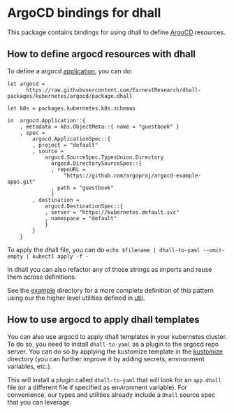 # ArgoCD bindings for dhall

This package contains bindings for using dhall to define [ArgoCD](https://argoproj.github.io/argo-cd/) resources. 

## How to define argocd resources with dhall
To define a argocd [application](https://argoproj.github.io/argo-cd/operator-manual/declarative-setup/#applications), you can do:

```dhall
let argocd =
      https://raw.githubusercontent.com/EarnestResearch/dhall-packages/kubernetes/argocd/package.dhall

let k8s = packages.kubernetes.k8s.schemas

in  argocd.Application::{
    , metadata = k8s.ObjectMeta::{ name = "guestbook" }
    , spec =
        argocd.ApplicationSpec::{
        , project = "default"
        , source =
            argocd.SourceSpec.TypesUnion.Directory
              argocd.DirectorySourceSpec::{
              , repoURL =
                  "https://github.com/argoproj/argocd-example-apps.git"
              , path = "guestbook"
              }
        , destination =
            argocd.DestinationSpec::{
            , server = "https://kubernetes.default.svc"
            , namespace = "default"
            }
        }
    }

```

To apply the dhall file, you can do `echo $filename | dhall-to-yaml --omit-empty | kubectl apply -f -`

In dhall you can also refactor any of those strings as imports and reuse them across definitions. 

See the [example](example) directory for a more complete definition of this pattern using our the higher level utilities defined in [util](util).

## How to use argocd to apply dhall templates
You can also use argocd to apply dhall templates in your kubernetes cluster. To do so, you need to install `dhall-to-yaml` as a plugin to the argocd repo server. You can do so by applying the kustomize template in the [kustomize](kustomize) directory (you can further improve it by adding secrets, environment variables, etc.).

This will install a plugin called `dhall-to-yaml` that will look for an `app.dhall` file (or a different file if specified as environment variable). For convenience, our types and utilities already include a `Dhall` source spec that you can leverage. 

